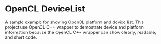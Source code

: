 # OpenCL.DeviceList
A sample example for showing OpenCL platform and device list.
This project use OpenCL C++ wrapper to demostrate device and platform information because the OpenCL C++ wrapper can show clearly, readable, and short code.
